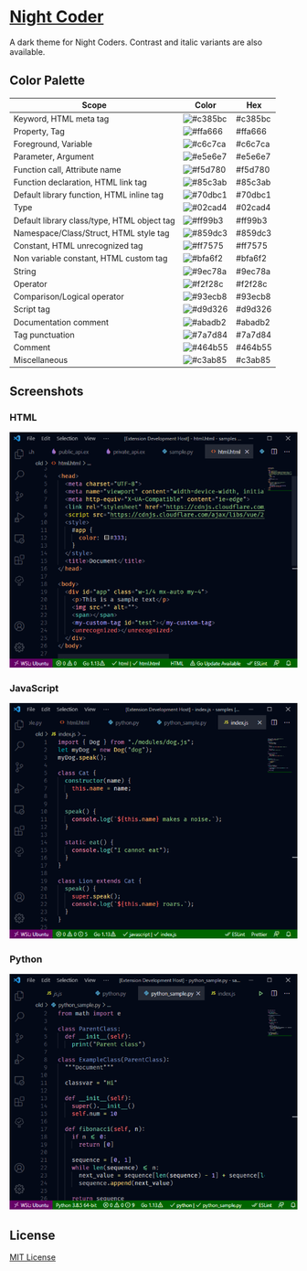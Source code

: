 # [Night Coder](https://marketplace.visualstudio.com/items?itemName=a5hk.night-coder)

A dark theme for Night Coders. Contrast and italic variants are also available.

## Color Palette

| Scope                                         | Color                                                     | Hex     |
|-----------------------------------------------|-----------------------------------------------------------|---------|
| Keyword, HTML meta tag                        | ![#c385bc](https://via.placeholder.com/23/c385bc/?text=+) | #c385bc |
| Property, Tag                                 | ![#ffa666](https://via.placeholder.com/23/ffa666/?text=+) | #ffa666 |
| Foreground, Variable                          | ![#c6c7ca](https://via.placeholder.com/23/c6c7ca/?text=+) | #c6c7ca |
| Parameter, Argument                           | ![#e5e6e7](https://via.placeholder.com/23/e5e6e7/?text=+) | #e5e6e7 |
| Function call, Attribute name                 | ![#f5d780](https://via.placeholder.com/23/f5d780/?text=+) | #f5d780 |
| Function declaration, HTML link tag           | ![#85c3ab](https://via.placeholder.com/23/85c3ab/?text=+) | #85c3ab |
| Default library function, HTML inline tag     | ![#70dbc1](https://via.placeholder.com/23/70dbc1/?text=+) | #70dbc1 |
| Type                                          | ![#02cad4](https://via.placeholder.com/23/02cad4/?text=+) | #02cad4 |
| Default library class/type, HTML object tag   | ![#ff99b3](https://via.placeholder.com/23/ff99b3/?text=+) | #ff99b3 |
| Namespace/Class/Struct, HTML style tag        | ![#859dc3](https://via.placeholder.com/23/859dc3/?text=+) | #859dc3 |
| Constant, HTML unrecognized tag               | ![#ff7575](https://via.placeholder.com/23/ff7575/?text=+) | #ff7575 |
| Non variable constant, HTML custom tag        | ![#bfa6f2](https://via.placeholder.com/23/bfa6f2/?text=+) | #bfa6f2 |
| String                                        | ![#9ec78a](https://via.placeholder.com/23/9ec78a/?text=+) | #9ec78a |
| Operator                                      | ![#f2f28c](https://via.placeholder.com/23/f2f28c/?text=+) | #f2f28c |
| Comparison/Logical operator                   | ![#93ecb8](https://via.placeholder.com/23/93ecb8/?text=+) | #93ecb8 |
| Script tag                                    | ![#d9d326](https://via.placeholder.com/23/d9d326/?text=+) | #d9d326 |
| Documentation comment                         | ![#abadb2](https://via.placeholder.com/23/abadb2/?text=+) | #abadb2 |
| Tag punctuation                               | ![#7a7d84](https://via.placeholder.com/23/7a7d84/?text=+) | #7a7d84 |
| Comment                                       | ![#464b55](https://via.placeholder.com/23/464b55/?text=+) | #464b55 |
| Miscellaneous                                 | ![#c3ab85](https://via.placeholder.com/23/c3ab85/?text=+) | #c3ab85 |

## Screenshots

### HTML

![html](screenshot/html.png)

### JavaScript

![javascript](screenshot/javascript.png)

### Python

![python](screenshot/python.png)

## License

[MIT License](LICENSE)
